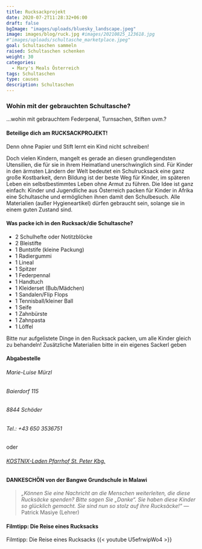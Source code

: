 ```yaml
---
title: Rucksackprojekt
date: 2020-07-2T11:28:32+06:00
draft: false
bgImage: "images/uploads/bluesky_landscape.jpeg"
image: images/blog/ruck.jpg #images/20210825_123618.jpg
#"images/uploads/schultasche_marketplace.jpeg"
goal: Schultaschen sammeln
raised: Schultaschen schenken
weight: 30
categories:
  - Mary's Meals Österreich
tags: Schultaschen
type: causes
description: Schultaschen
---
```

### Wohin mit der gebrauchten Schultasche?
...wohin mit gebrauchtem Federpenal, Turnsachen, Stiften uvm.?

#### Beteilige dich am RUCKSACKPROJEKT!
Denn ohne Papier und Stift lernt ein Kind nicht schreiben!
<!--more-->
Doch vielen Kindern, mangelt es gerade an diesen grundlegendsten Utensilien, die für sie in ihrem Heimatland unerschwinglich sind.
Für Kinder in den ärmsten Ländern der Welt bedeutet ein Schulrucksack eine ganz große Kostbarkeit, denn Bildung ist der beste Weg für Kinder, im späteren Leben ein selbstbestimmtes Leben ohne Armut zu führen.
Die Idee ist ganz einfach: Kinder und Jugendliche aus Österreich packen für Kinder in Afrika eine Schultasche und ermöglichen ihnen damit den Schulbesuch.
Alle Materialien (außer Hygieneartikel) dürfen gebraucht sein, solange sie in einem guten Zustand sind.

#### Was packe ich in den Rucksack/die Schultasche?
- 2 Schulhefte oder Notitzblöcke
- 2 Bleistifte
- 1 Buntstife (kleine Packung)
- 1 Radiergummi
- 1 Lineal
- 1 Spitzer
- 1 Federpennal
- 1 Handtuch
- 1 Kleiderset (Bub/Mädchen)
- 1 Sandalen/Flip Flops
- 1 Tennisball/kleiner Ball
- 1 Seife
- 1 Zahnbürste
- 1 Zahnpasta
- 1 Löffel

Bitte nur aufgelistete Dinge in den Rucksack packen, um alle Kinder gleich zu behandeln! Zusätzliche Materialien bitte in ein eigenes Sackerl geben

#### Abgabestelle
###### Marie-Luise Mürzl 
###### Baierdorf 115
###### 8844 Schöder
###### Tel.: +43 650 3536751

oder

###### [KOSTNIX-Laden Pfarrhof St. Peter Kbg.](https://vinzi-wuestenrose/causes/10_kostnix-laden/) 


#### DANKESCHÖN von der Bangwe Grundschule in Malawi
> *„Können Sie eine Nachricht an die Menschen weiterleiten, die diese Rucksäcke spenden? Bitte sagen Sie „Danke“. Sie haben diese Kinder so glücklich gemacht. Sie sind nun so stolz auf ihre Rucksäcke!“*
> &mdash; Patrick Masiye (Lehrer)

#### Filmtipp: Die Reise eines Rucksacks
Filmtipp: Die Reise eines Rucksacks
{{< youtube U5efrwipWo4 >}}